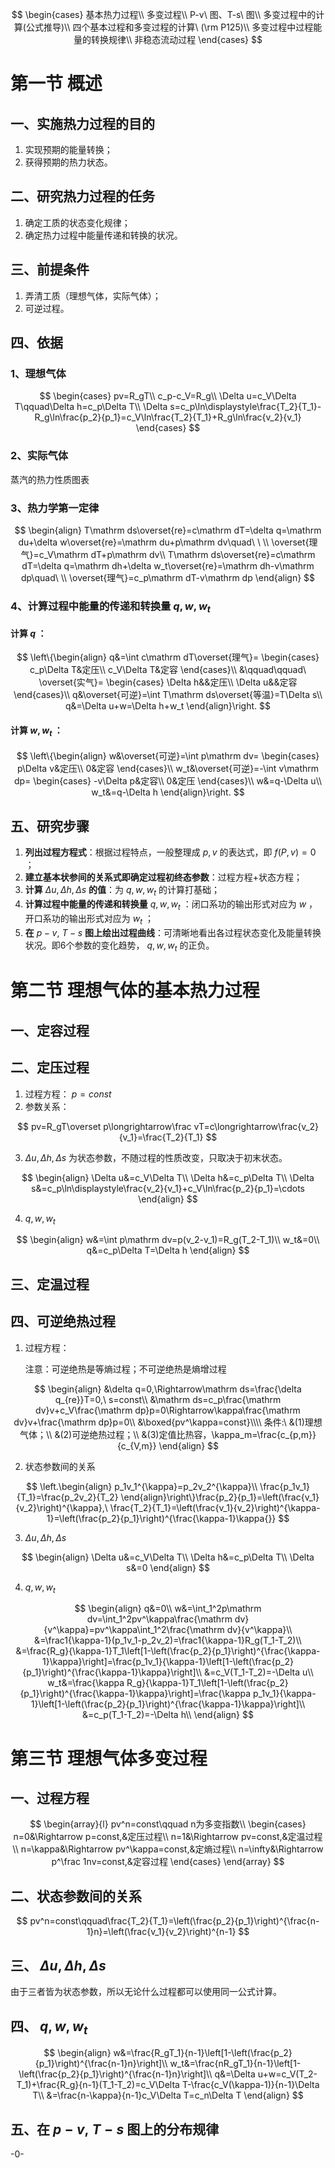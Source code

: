 $$
\begin{cases}
基本热力过程\\
多变过程\\
P-v\ 图、T-s\ 图\\
多变过程中的计算(公式推导)\\
四个基本过程和多变过程的计算\ (\rm P125)\\
多变过程中过程能量的转换规律\\
非稳态流动过程
\end{cases}
$$

# 第一节 概述

## 一、实施热力过程的目的

1. 实现预期的能量转换；
2. 获得预期的热力状态。

## 二、研究热力过程的任务

1. 确定工质的状态变化规律；
2. 确定热力过程中能量传递和转换的状况。

## 三、前提条件

1. 弄清工质（理想气体，实际气体）；
2. 可逆过程。

## 四、依据

### 1、理想气体

$$
\begin{cases}
pv=R_gT\\
c_p-c_V=R_g\\
\Delta u=c_V\Delta T\qquad\Delta h=c_p\Delta T\\
\Delta s=c_p\ln\displaystyle\frac{T_2}{T_1}-R_g\ln\frac{p_2}{p_1}=c_V\ln\frac{T_2}{T_1}+R_g\ln\frac{v_2}{v_1}
\end{cases}
$$

### 2、实际气体

蒸汽的热力性质图表

### 3、热力学第一定律

$$
\begin{align}
T\mathrm ds\overset{re}=c\mathrm dT=\delta q=\mathrm du+\delta w\overset{re}=\mathrm du+p\mathrm dv\quad\ \ \\
\overset{理气}=c_V\mathrm dT+p\mathrm dv\\
T\mathrm ds\overset{re}=c\mathrm dT=\delta q=\mathrm dh+\delta w_t\overset{re}=\mathrm dh-v\mathrm dp\quad\ \\
\overset{理气}=c_p\mathrm dT-v\mathrm dp
\end{align}
$$

### 4、计算过程中能量的传递和转换量 $q,w,w_t$ 

#### 计算 $q$ ：

$$
\left\{\begin{align}
q&=\int c\mathrm dT\overset{理气}=
\begin{cases}
c_p\Delta T&定压\\
c_V\Delta T&定容
\end{cases}\\
&\qquad\qquad\ \overset{实气}=
\begin{cases}
\Delta h&&定压\\
\Delta u&&定容
\end{cases}\\
q&\overset{可逆}=\int T\mathrm ds\overset{等温}=T\Delta s\\
q&=\Delta u+w=\Delta h+w_t
\end{align}\right.
$$

#### 计算 $w,w_t$ ：

$$
\left\{\begin{align}
w&\overset{可逆}=\int p\mathrm dv=
\begin{cases}
p\Delta v&定压\\
0&定容
\end{cases}\\
w_t&\overset{可逆}=-\int v\mathrm dp=
\begin{cases}
-v\Delta p&定容\\
0&定压
\end{cases}\\
w&=q-\Delta u\\
w_t&=q-\Delta h
\end{align}\right.
$$

## 五、研究步骤

1. **列出过程方程式**：根据过程特点，一般整理成 $p,v$ 的表达式，即 $f(P,v)=0$ ；
2. **建立基本状参间的关系式即确定过程初终态参数**：过程方程+状态方程；
3. **计算** $\Delta u,\Delta h,\Delta s$ **的值**：为 $q,w,w_t$ 的计算打基础；
4. **计算过程中能量的传递和转换量** $q,w,w_t$ ：闭口系功的输出形式对应为 $w$ ，开口系功的输出形式对应为 $w_t$ ；
5. **在** $p-v,\ T-s$ **图上绘出过程曲线**：可清晰地看出各过程状态变化及能量转换状况。即6个参数的变化趋势， $q,w,w_t$ 的正负。

# 第二节 理想气体的基本热力过程

## 一、定容过程

## 二、定压过程

1. 过程方程： $p=const$ 
2. 参数关系：

$$
pv=R_gT\overset p\longrightarrow\frac vT=c\longrightarrow\frac{v_2}{v_1}=\frac{T_2}{T_1}
$$

3.  $\Delta u,\Delta h,\Delta s$ 为状态参数，不随过程的性质改变，只取决于初末状态。

$$
\begin{align}
\Delta u&=c_V\Delta T\\
\Delta h&=c_p\Delta T\\
\Delta s&=c_p\ln\displaystyle\frac{v_2}{v_1}+c_V\ln\frac{p_2}{p_1}=\cdots
\end{align}
$$

4.  $q,w,w_t$ 

$$
\begin{align}
w&=\int p\mathrm dv=p(v_2-v_1)=R_g(T_2-T_1)\\
w_t&=0\\
q&=c_p\Delta T=\Delta h
\end{align}
$$

## 三、定温过程

## 四、可逆绝热过程

1. 过程方程：

   注意：可逆绝热是等熵过程；不可逆绝热是熵增过程

$$
\begin{align}
&\delta q=0,\Rightarrow\mathrm ds=\frac{\delta q_{re}}T=0,\ s=const\\
&\mathrm ds=c_p\frac{\mathrm dv}v+c_V\frac{\mathrm dp}p=0\Rightarrow\kappa\frac{\mathrm dv}v+\frac{\mathrm dp}p=0\\
&\boxed{pv^\kappa=const}\\\\
条件:\ &(1)理想气体；\\
&(2)可逆绝热过程；\\
&(3)定值比热容，\kappa_m=\frac{c_{p,m}}{c_{V,m}}
\end{align}
$$

2. 状态参数间的关系

$$
\left.\begin{align}
p_1v_1^{\kappa}=p_2v_2^{\kappa}\\
\frac{p_1v_1}{T_1}=\frac{p_2v_2}{T_2}
\end{align}\right\}\frac{p_2}{p_1}=\left(\frac{v_1}{v_2}\right)^{\kappa},\ \frac{T_2}{T_1}=\left(\frac{v_1}{v_2}\right)^{\kappa-1}=\left(\frac{p_2}{p_1}\right)^{\frac{\kappa-1}\kappa{}}
$$

3.  $\Delta u,\Delta h,\Delta s$ 

$$
\begin{align}
\Delta u&=c_V\Delta T\\
\Delta h&=c_p\Delta T\\
\Delta s&=0
\end{align}
$$

4.  $q,w,w_t$ 

$$
\begin{align}
q&=0\\
w&=\int_1^2p\mathrm dv=\int_1^2pv^\kappa\frac{\mathrm dv}{v^\kappa}=pv^\kappa\int_1^2\frac{\mathrm dv}{v^\kappa}\\
&=\frac1{\kappa-1}(p_1v_1-p_2v_2)=\frac1{\kappa-1}R_g(T_1-T_2)\\
&=\frac{R_g}{\kappa-1}T_1\left[1-\left(\frac{p_2}{p_1}\right)^{\frac{\kappa-1}\kappa}\right]=\frac{p_1v_1}{\kappa-1}\left[1-\left(\frac{p_2}{p_1}\right)^{\frac{\kappa-1}\kappa}\right]\\
&=c_V(T_1-T_2)=-\Delta u\\
w_t&=\frac{\kappa R_g}{\kappa-1}T_1\left[1-\left(\frac{p_2}{p_1}\right)^{\frac{\kappa-1}\kappa}\right]=\frac{\kappa p_1v_1}{\kappa-1}\left[1-\left(\frac{p_2}{p_1}\right)^{\frac{\kappa-1}\kappa}\right]\\
&=c_p(T_1-T_2)=-\Delta h\\
\end{align}
$$

# 第三节 理想气体多变过程

## 一、过程方程

$$
\begin{array}{l}
pv^n=const\qquad n为多变指数\\
	\begin{cases}
	n=0&\Rightarrow p=const,&定压过程\\
	n=1&\Rightarrow pv=const,&定温过程\\
	n=\kappa&\Rightarrow pv^\kappa=const,&定熵过程\\
	n=\infty&\Rightarrow p^\frac 1nv=const,&定容过程
	\end{cases}
\end{array}
$$

## 二、状态参数间的关系

$$
pv^n=const\qquad\frac{T_2}{T_1}=\left(\frac{p_2}{p_1}\right)^{\frac{n-1}n}=\left(\frac{v_1}{v_2}\right)^{n-1}
$$

## 三、 $\Delta u,\Delta h,\Delta s$ 

由于三者皆为状态参数，所以无论什么过程都可以使用同一公式计算。

## 四、 $q,w,w_t$ 

$$
\begin{align}
w&=\frac{R_gT_1}{n-1}\left[1-\left(\frac{p_2}{p_1}\right)^{\frac{n-1}n}\right]\\
w_t&=\frac{nR_gT_1}{n-1}\left[1-\left(\frac{p_2}{p_1}\right)^{\frac{n-1}n}\right]\\
q&=\Delta u+w=c_V(T_2-T_1)+\frac{R_g}{n-1}(T_1-T_2)=c_V\Delta T-\frac{c_V(\kappa-1)}{n-1}\Delta T\\
&=\frac{n-\kappa}{n-1}c_V\Delta T=c_n\Delta T
\end{align}
$$

## 五、在 $p-v,\ T-s$ 图上的分布规律

-0-
